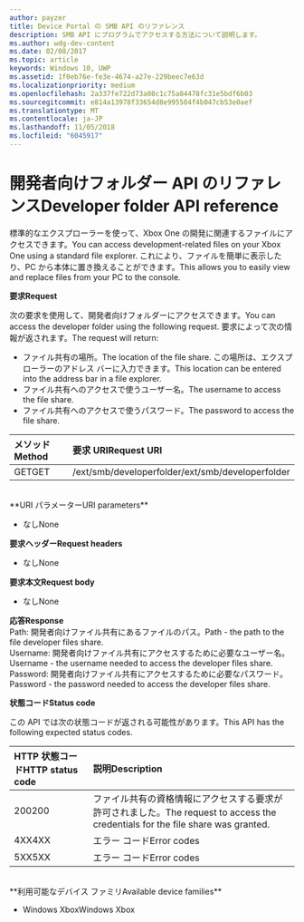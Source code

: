 ```yaml
---
author: payzer
title: Device Portal の SMB API のリファレンス
description: SMB API にプログラムでアクセスする方法について説明します。
ms.author: wdg-dev-content
ms.date: 02/08/2017
ms.topic: article
keywords: Windows 10, UWP
ms.assetid: 1f0eb76e-fe3e-4674-a27e-229beec7e63d
ms.localizationpriority: medium
ms.openlocfilehash: 2a337fe722d73a08c1c75a84478fc31e5bdf6b03
ms.sourcegitcommit: e814a13978f33654d8e995584f4b047cb53e0aef
ms.translationtype: MT
ms.contentlocale: ja-JP
ms.lasthandoff: 11/05/2018
ms.locfileid: "6045917"
---
```

# <a name="developer-folder-api-reference"></a><span data-ttu-id="d2389-104">開発者向けフォルダー API のリファレンス</span><span class="sxs-lookup"><span data-stu-id="d2389-104">Developer folder API reference</span></span>   
<span data-ttu-id="d2389-105">標準的なエクスプローラーを使って、Xbox One の開発に関連するファイルにアクセスできます。</span><span class="sxs-lookup"><span data-stu-id="d2389-105">You can access development-related files on your Xbox One using a standard file explorer.</span></span> <span data-ttu-id="d2389-106">これにより、ファイルを簡単に表示したり、PC から本体に置き換えることができます。</span><span class="sxs-lookup"><span data-stu-id="d2389-106">This allows you to easily view and replace files from your PC to the console.</span></span>

**<span data-ttu-id="d2389-107">要求</span><span class="sxs-lookup"><span data-stu-id="d2389-107">Request</span></span>**

<span data-ttu-id="d2389-108">次の要求を使用して、開発者向けフォルダーにアクセスできます。</span><span class="sxs-lookup"><span data-stu-id="d2389-108">You can access the developer folder using the following request.</span></span> <span data-ttu-id="d2389-109">要求によって次の情報が返されます。</span><span class="sxs-lookup"><span data-stu-id="d2389-109">The request will return:</span></span>    
* <span data-ttu-id="d2389-110">ファイル共有の場所。</span><span class="sxs-lookup"><span data-stu-id="d2389-110">The location of the file share.</span></span> <span data-ttu-id="d2389-111">この場所は、エクスプローラーのアドレス バーに入力できます。</span><span class="sxs-lookup"><span data-stu-id="d2389-111">This location can be entered into the address bar in a file explorer.</span></span>
* <span data-ttu-id="d2389-112">ファイル共有へのアクセスで使うユーザー名。</span><span class="sxs-lookup"><span data-stu-id="d2389-112">The username to access the file share.</span></span>
* <span data-ttu-id="d2389-113">ファイル共有へのアクセスで使うパスワード。</span><span class="sxs-lookup"><span data-stu-id="d2389-113">The password to access the file share.</span></span>

<span data-ttu-id="d2389-114">メソッド</span><span class="sxs-lookup"><span data-stu-id="d2389-114">Method</span></span>      | <span data-ttu-id="d2389-115">要求 URI</span><span class="sxs-lookup"><span data-stu-id="d2389-115">Request URI</span></span>
:------     | :-----
<span data-ttu-id="d2389-116">GET</span><span class="sxs-lookup"><span data-stu-id="d2389-116">GET</span></span> | <span data-ttu-id="d2389-117">/ext/smb/developerfolder</span><span class="sxs-lookup"><span data-stu-id="d2389-117">/ext/smb/developerfolder</span></span>
<br />
**<span data-ttu-id="d2389-118">URI パラメーター</span><span class="sxs-lookup"><span data-stu-id="d2389-118">URI parameters</span></span>**

- <span data-ttu-id="d2389-119">なし</span><span class="sxs-lookup"><span data-stu-id="d2389-119">None</span></span>

**<span data-ttu-id="d2389-120">要求ヘッダー</span><span class="sxs-lookup"><span data-stu-id="d2389-120">Request headers</span></span>**

- <span data-ttu-id="d2389-121">なし</span><span class="sxs-lookup"><span data-stu-id="d2389-121">None</span></span>

**<span data-ttu-id="d2389-122">要求本文</span><span class="sxs-lookup"><span data-stu-id="d2389-122">Request body</span></span>**

- <span data-ttu-id="d2389-123">なし</span><span class="sxs-lookup"><span data-stu-id="d2389-123">None</span></span>

**<span data-ttu-id="d2389-124">応答</span><span class="sxs-lookup"><span data-stu-id="d2389-124">Response</span></span>**   
<span data-ttu-id="d2389-125">Path: 開発者向けファイル共有にあるファイルのパス。</span><span class="sxs-lookup"><span data-stu-id="d2389-125">Path - the path to the file developer files share.</span></span>   
<span data-ttu-id="d2389-126">Username: 開発者向けファイル共有にアクセスするために必要なユーザー名。</span><span class="sxs-lookup"><span data-stu-id="d2389-126">Username - the username needed to access the developer files share.</span></span>   
<span data-ttu-id="d2389-127">Password: 開発者向けファイル共有にアクセスするために必要なパスワード。</span><span class="sxs-lookup"><span data-stu-id="d2389-127">Password - the password needed to access the developer files share.</span></span>   

**<span data-ttu-id="d2389-128">状態コード</span><span class="sxs-lookup"><span data-stu-id="d2389-128">Status code</span></span>**

<span data-ttu-id="d2389-129">この API では次の状態コードが返される可能性があります。</span><span class="sxs-lookup"><span data-stu-id="d2389-129">This API has the following expected status codes.</span></span>

<span data-ttu-id="d2389-130">HTTP 状態コード</span><span class="sxs-lookup"><span data-stu-id="d2389-130">HTTP status code</span></span>      | <span data-ttu-id="d2389-131">説明</span><span class="sxs-lookup"><span data-stu-id="d2389-131">Description</span></span>
:------     | :-----
<span data-ttu-id="d2389-132">200</span><span class="sxs-lookup"><span data-stu-id="d2389-132">200</span></span> | <span data-ttu-id="d2389-133">ファイル共有の資格情報にアクセスする要求が許可されました。</span><span class="sxs-lookup"><span data-stu-id="d2389-133">The request to access the credentials for the file share was granted.</span></span>
<span data-ttu-id="d2389-134">4XX</span><span class="sxs-lookup"><span data-stu-id="d2389-134">4XX</span></span> | <span data-ttu-id="d2389-135">エラー コード</span><span class="sxs-lookup"><span data-stu-id="d2389-135">Error codes</span></span>
<span data-ttu-id="d2389-136">5XX</span><span class="sxs-lookup"><span data-stu-id="d2389-136">5XX</span></span> | <span data-ttu-id="d2389-137">エラー コード</span><span class="sxs-lookup"><span data-stu-id="d2389-137">Error codes</span></span>
<br />
**<span data-ttu-id="d2389-138">利用可能なデバイス ファミリ</span><span class="sxs-lookup"><span data-stu-id="d2389-138">Available device families</span></span>**

* <span data-ttu-id="d2389-139">Windows Xbox</span><span class="sxs-lookup"><span data-stu-id="d2389-139">Windows Xbox</span></span>
